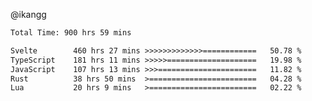 @ikangg
<!--START_SECTION:waka-->

```txt
Total Time: 900 hrs 59 mins

Svelte        460 hrs 27 mins >>>>>>>>>>>>>============   50.78 %
TypeScript    181 hrs 11 mins >>>>>====================   19.98 %
JavaScript    107 hrs 13 mins >>>======================   11.82 %
Rust          38 hrs 50 mins  >========================   04.28 %
Lua           20 hrs 9 mins   >========================   02.22 %
```

<!--END_SECTION:waka-->
